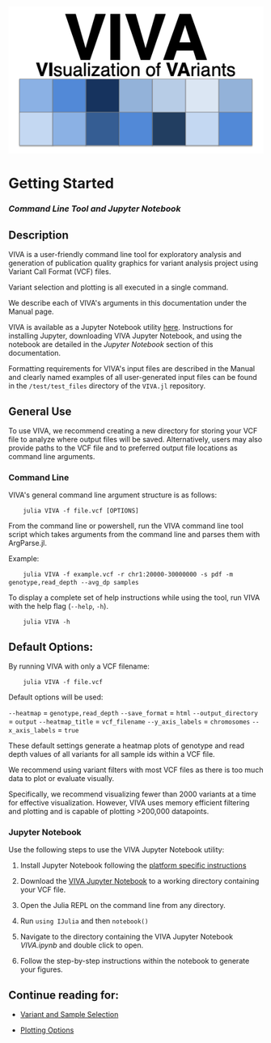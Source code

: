 ![VIVA Logo](assets/VIVA_logo.png)

# Getting Started 

### *Command Line Tool and Jupyter Notebook*

## Description

VIVA is a user-friendly command line tool for exploratory analysis and generation of publication quality graphics for variant analysis project using Variant Call Format (VCF) files.

Variant selection and plotting is all executed in a single command. 

We describe each of VIVA's arguments in this documentation under the Manual page.

VIVA is available as a Jupyter Notebook utility [here](https://github.com/compbiocore/VIVA.jl/tree/master). Instructions for installing Jupyter, downloading VIVA Jupyter Notebook, and using the notebook are detailed in the *Jupyter Notebook* section of this documentation.

Formatting requirements for VIVA's input files are described in the Manual and clearly named examples of all user-generated input files can be found in the `/test/test_files` directory of the `VIVA.jl` repository.


## General Use

To use VIVA, we recommend creating a new directory for storing your VCF file to analyze where output files will be saved. Alternatively, users may also provide paths to the VCF file and to preferred output file locations as command line arguments.

### Command Line
VIVA's general command line argument structure is as follows:

```
    julia VIVA -f file.vcf [OPTIONS]
```

From the command line or powershell, run the VIVA command line tool script which takes arguments from the command line and parses them with ArgParse.jl.

Example:

```
    julia VIVA -f example.vcf -r chr1:20000-30000000 -s pdf -m genotype,read_depth --avg_dp samples
```

To display a complete set of help instructions while using the tool, run VIVA with the help flag (`--help`, `-h`).

```
    julia VIVA -h
```

## Default Options:

By running VIVA with only a VCF filename:

```
    julia VIVA -f file.vcf
```

Default options will be used:

`--heatmap` = `genotype,read_depth`
`--save_format` = `html`
`--output_directory` = `output`
`--heatmap_title` = `vcf_filename`
`--y_axis_labels` = `chromosomes`
`--x_axis_labels` = `true`

These default settings generate a heatmap plots of genotype and read depth values of all variants for all sample ids within a VCF file. 

We recommend using variant filters with most VCF files as there is too much data to plot or evaluate visually. 

Specifically, we recommend visualizing fewer than 2000 variants at a time for effective visualization. However, VIVA uses memory efficient filtering and plotting and is capable of plotting >200,000 datapoints. 

### Jupyter Notebook

Use the following steps to use the VIVA Jupyter Notebook utility:

1. Install Jupyter Notebook following the [platform specific instructions](https://plot.ly/python/ipython-notebook-tutorial/)

2. Download the [VIVA Jupyter Notebook](PATH) to a working directory containing your VCF file.

3. Open the Julia REPL on the command line from any directory.

4. Run `using IJulia` and then `notebook()`

5. Navigate to the directory containing the VIVA Jupyter Notebook *VIVA.ipynb* and double click to open.

6. Follow the step-by-step instructions within the notebook to generate your figures. 

## Continue reading for:

* [Variant and Sample Selection](https://github.com/compbiocore/VIVA.jl/tree/master/docs/src/filtering_vcf.md)

* [Plotting Options](https://github.com/compbiocore/VIVA.jl/tree/master/docs/src/plotting.md)
